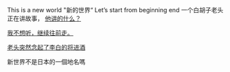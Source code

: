 This is a new world
"新的世界“
Let’s start from beginning
end
一个白胡子老头正在讲故事，
[他讲的什么？](./OldStory/Story.md)

[我不想听，继续往前走。](./Walk/Walk.md)

[老头突然念起了李白的将进酒](./Jiangjinjiu/Jiangjinjiu.md)

新世界不是日本的一個地名嗎
